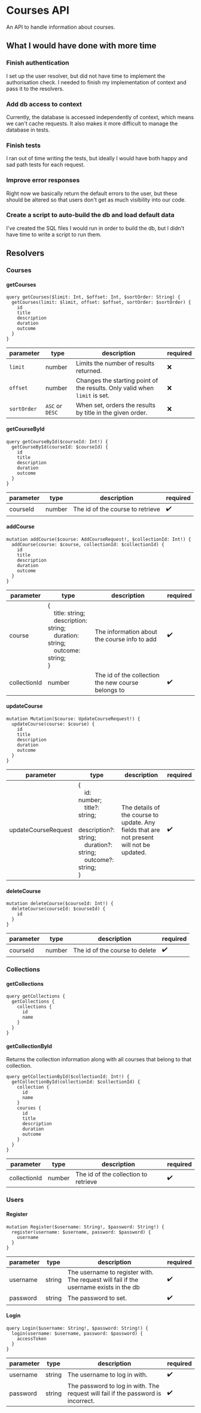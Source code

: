 # Courses API

An API to handle information about courses.

## What I would have done with more time
### Finish authentication
I set up the user resolver, but did not have time to implement the 
authorisation check. I needed to finish my implementation of context and 
pass it to the resolvers.

### Add db access to context
Currently, the database is accessed independently of context, which means we 
can't cache requests. It also makes it more difficult to manage the database 
in tests.

### Finish tests
I ran out of time writing the tests, but ideally I would have both happy and 
sad path tests for each request.

### Improve error responses
Right now we basically return the default errors to the user, but these 
should be altered so that users don't get as much visibility into our code.

### Create a script to auto-build the db and load default data
I've created the SQL files I would run in order to build the db, but I 
didn't have time to write a script to run them.

## Resolvers
### Courses
#### getCourses
```
query getCourses($limit: Int, $offset: Int, $sortOrder: String) {
  getCourses(limit: $limit, offset: $offset, sortOrder: $sortOrder) {
    id
    title
    description
    duration
    outcome
  }
}
```

| parameter   | type            | description                                                                | required |
|-------------|-----------------|----------------------------------------------------------------------------|----------|
 | `limit`     | number          | Limits the number of results returned.                                     | :x:      |
 | `offset`    | number          | Changes the starting point of the results. Only valid when `limit` is set. | :x:      |
 | `sortOrder` | `ASC` or `DESC` | When set, orders the results by title in the given order.                  | :x:      |

#### getCourseById
```
query getCourseById($courseId: Int!) {
  getCourseById(courseId: $courseId) {
    id
    title
    description
    duration
    outcome
  }
}
```

| parameter | type   | description                      | required           |
|-----------|--------|----------------------------------|--------------------|
| courseId  | number | The id of the course to retrieve | :heavy_check_mark: |

#### addCourse
```
mutation addCourse($course: AddCourseRequest!, $collectionId: Int!) {
  addCourse(course: $course, collectionId: $collectionId) {
    id
    title
    description
    duration
    outcome
  }
}
```

| parameter    | type                                                                                                                    | description                                        | required           |
|--------------|-------------------------------------------------------------------------------------------------------------------------|----------------------------------------------------|--------------------|
| course       | {<br/>&emsp;title: string;<br/>&emsp;description: string;<br/>&emsp;duration: string;<br />&emsp;outcome: string;<br/>} | The information about the course info to add       | :heavy_check_mark: |
| collectionId | number                                                      <br/>                                                       | The id of the collection the new course belongs to | :heavy_check_mark: |

#### updateCourse
```
mutation Mutation($course: UpdateCourseRequest!) {
  updateCourse(course: $course) {
    id
    title
    description
    duration
    outcome
  }
}
```
| parameter           | type                                                                                                                                             | description                                                                               | required           |
|---------------------|--------------------------------------------------------------------------------------------------------------------------------------------------|-------------------------------------------------------------------------------------------|--------------------|
| updateCourseRequest | {<br/>&emsp;id: number;</br>&emsp;title?: string;<br/>&emsp;description?: string;<br/>&emsp;duration?: string;<br/>&emsp;outcome?: string;<br/>} | The details of the course to update. Any fields that are not present will not be updated. | :heavy_check_mark: |

#### deleteCourse
```
mutation deleteCourse($courseId: Int!) {
  deleteCourse(courseId: $courseId) {
    id
  }
}
```

| parameter | type   | description                    | required           |
|-----------|--------|--------------------------------|--------------------|
| courseId  | number | The id of the course to delete | :heavy_check_mark: |

### Collections
#### getCollections
```
query getCollections {
  getCollections {
    collections {
      id
      name
    }
  }
}
```

#### getCollectionById
Returns the collection information along with all courses that belong to 
that collection.

```
query getCollectionById($collectionId: Int!) {
  getCollectionById(collectionId: $collectionId) {
    collection {
      id
      name
    }
    courses {
      id
      title
      description
      duration
      outcome
    }
  }
}
```

| parameter    | type   | description                          | required           |
|--------------|--------|--------------------------------------|--------------------|
| collectionId | number | The id of the collection to retrieve | :heavy_check_mark: |

### Users
#### Register
```
mutation Register($username: String!, $password: String!) {
  register(username: $username, password: $password) {
    username
  }
}
```

| parameter | type   | description                                                                           | required           |
|-----------|--------|---------------------------------------------------------------------------------------|--------------------|
| username  | string | The username to register with. The request will fail if the username exists in the db | :heavy_check_mark: |
| password  | string | The password to set.                                                                  | :heavy_check_mark: |

#### Login
```
query Login($username: String!, $password: String!) {
  login(username: $username, password: $password) {
    accessToken
  }
}
```


| parameter | type   | description                                                                      | required           |
|-----------|--------|----------------------------------------------------------------------------------|--------------------|
| username  | string | The username to log in with.                                                     | :heavy_check_mark: |
| password  | string | The password to log in with. The request will fail if the password is incorrect. | :heavy_check_mark: |
